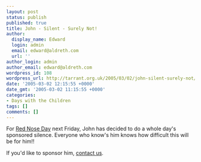 ```yaml
---
layout: post
status: publish
published: true
title: John - Silent - Surely Not!
author:
  display_name: Edward
  login: admin
  email: edward@aldreth.com
  url: ''
author_login: admin
author_email: edward@aldreth.com
wordpress_id: 108
wordpress_url: http://tarrant.org.uk/2005/03/02/john-silent-surely-not/
date: '2005-03-02 12:15:55 +0000'
date_gmt: '2005-03-02 11:15:55 +0000'
categories:
- Days with the Children
tags: []
comments: []
---
```

<p>For <a href="http://www.rednoseday.com/">Red Nose Day</a> next Friday, John has decided to do a whole day's sponsored silence.  Everyone who know's him knows how difficult this will be for him!!</p>
<p>If you'd like to sponsor him, <a href="http://www.tarrant.org.uk/2004/03/07/contact_us.html">contact us</a>.</p>
